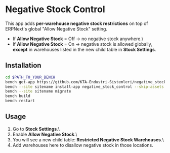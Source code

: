 # Negative Stock Control

This app adds **per-warehouse negative stock restrictions** on top of
ERPNext's global "Allow Negative Stock" setting.

-   If **Allow Negative Stock** = Off → no negative stock anywhere.\
-   If **Allow Negative Stock** = On → negative stock is allowed
    globally, **except** in warehouses listed in the new child table in
    **Stock Settings**.

## Installation

``` bash
cd $PATH_TO_YOUR_BENCH
bench get-app https://github.com/KTA-Endustri-Sistemleri/negative_stock_control.git
bench --site sitename install-app negative_stock_control --skip-assets
bench --site sitename migrate
bench build
bench restart
```

## Usage

1.  Go to **Stock Settings**.\
2.  Enable **Allow Negative Stock**.\
3.  You will see a new child table: **Restricted Negative Stock
    Warehouses**.\
4.  Add warehouses here to disallow negative stock in those locations.
